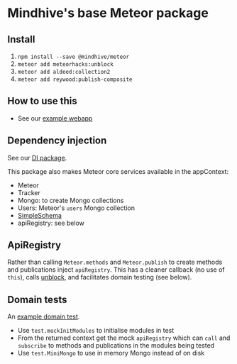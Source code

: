 # Mindhive's base Meteor package

## Install

1. `npm install --save @mindhive/meteor`
2. `meteor add meteorhacks:unblock`
3. `meteor add aldeed:collection2`
4. `meteor add reywood:publish-composite`

## How to use this
 
- See our [example webapp](https://github.com/mindhivenz/todos-basis-webapp)

## Dependency injection 

See our [DI package](https://github.com/mindhivenz/di-js).

This package also makes Meteor core services available in the appContext:
 
- Meteor
- Tracker
- Mongo: to create Mongo collections
- Users: Meteor's `users` Mongo collection
- [SimpleSchema](https://github.com/aldeed/meteor-collection2)
- apiRegistry: see below

## ApiRegistry

Rather than calling `Meteor.methods` and `Meteor.publish` to create methods and publications
inject `apiRegistry`. This has a cleaner callback (no use of `this`), calls 
[unblock](https://github.com/meteorhacks/unblock), and facilitates domain testing (see below).

## Domain tests

An [example domain test](https://github.com/mindhivenz/todos-basis-webapp/blob/master/tests/specs/domain/tasks.spec.js).

- Use `test.mockInitModules` to initialise modules in test
- From the returned context get the mock `apiRegistry` which can `call` and `subscribe` to methods and publications
  in the modules being tested
- Use `test.MiniMongo` to use in memory Mongo instead of on disk
